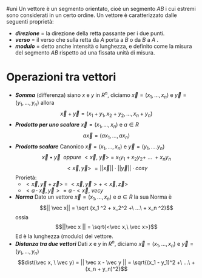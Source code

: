 #uni 
Un vettore è un segmento orientato, cioè un segmento $AB$ i cui estremi sono considerati in un certo ordine. Un vettore è caratterizzato dalle seguenti proprietà:
- ___direzione___ = la direzione della retta passante per i due punti.
- ___verso___ = il verso che sulla retta da $A$ porta a $B$ o da $B$ a $A$ .
- ___modulo___ = detto anche intensità o lunghezza, e definito come la misura del segmento $AB$ rispetto ad una fissata unità di misura.

# Operazioni tra vettori
- ___Somma___ (differenza)
	siano $x$ e $y$ in $R^n$, diciamo $\vec x = (x_1, ..., x_n)$ e $\vec y = (y_1,...,y_n)$ allora $$\vec x+\vec y = (x_1+y_1, x_2 + y_2, ..., x_n + y_n)$$
- ___Prodotto per uno scalare___
	$\vec x=(x_1,...,x_n)$  e  $a\in R$ $$a\vec x = (ax_1, ..., ax_n)$$
- ___Prodotto scalare___ Canonico
	$\vec x=(x_1,...,x_n)$  e  $\vec y = (y_1,....y_n)$  $$\vec x \bullet \vec y\ \  oppure \ <\vec x , \ \vec y> \ = \ x_1 y_1 + x_2 y_2 +\ ...\ + x_n y_n$$$$<\vec x,\vec y> \ =||\vec x||\cdot ||\vec y|| \cdot cos \gamma$$
	Prorietà:
	- $<\vec x , \vec y + \vec z> \  =  \ < \vec x, \vec y> + < \vec x , \vec z >$
	- $< a \cdot \vec x , \vec y > = a\  \cdot < \vec x, \ vec y$
- ___Norma___ 
	Dato un vettore $\vec x=(x_1,...,x_n)$  e  $a\in R$  la sua Norma è $$|| \vec x|| = \sqrt {x_1 ^2 + x_2^2 +\ ...\ + x_n ^2}$$ ossia $$||\vec x || = \sqrt{<\vec x,\ \vec x>}$$ Ed è la lunghezza (modulo) del vettore.
- ___Distanza tra due vettori___
	Dati $x$ e $y$ in $R^n$, diciamo $\vec x = (x_1, ..., x_n)$ e $\vec y = (y_1,...,y_n)$ $$dist(\vec x, \ \vec y) = || \vec x - \vec y  || = \sqrt{(x_1 - y_1)^2 +\ ...\ + (x_n + y_n)^2}$$


